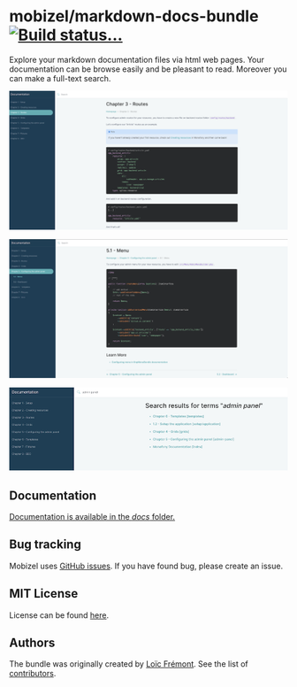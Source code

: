 # mobizel/markdown-docs-bundle [![Build status...](https://secure.travis-ci.org/mobizel/markdown-docs-bundle.png?branch=master)](http://travis-ci.com/mobizel/markdown-docs-bundle)

Explore your markdown documentation files via html web pages. 
Your documentation can be browse easily and be pleasant to read.
Moreover you can make a full-text search. 

![Example 1](docs/images/example-1.png) 

![Example 2](docs/images/example-2.png)

![Example 3](docs/images/example-3.png)

Documentation
-------------

[Documentation is available in the *docs* folder.](docs/index.md)

Bug tracking
------------

Mobizel uses [GitHub issues](https://github.com/mobizel/markdown-docs-bundle/issues).
If you have found bug, please create an issue.

MIT License
-----------

License can be found [here](https://github.com/mobizel/markdown-docs-bundle/blob/master/LICENSE).

Authors
-------

The bundle was originally created by [Loïc Frémont](https://github.com/loic425).
See the list of [contributors](https://github.com/mobizel/markdown-docs-bundle/contributors).
